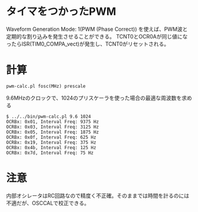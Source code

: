 # タイマをつかったPWM

Waveform Generation Mode: 1(PWM (Phase Correct)) を使えば、PWM波と定期的な割り込みを発生させることができる。
TCNT0とOCR0Aが同じ値になったらISR(TIM0_COMPA_vect)が発生し、TCNT0がリセットされる。

# 計算

`pwm-calc.pl fosc(MHz) prescale`

9.6MHzのクロックで、1024のプリスケーラを使った場合の最適な周波数を求める

	$ ../../bin/pwm-calc.pl 9.6 1024
	OCRBx: 0x01, Interval Freq: 9375 Hz
	OCRBx: 0x03, Interval Freq: 3125 Hz
	OCRBx: 0x05, Interval Freq: 1875 Hz
	OCRBx: 0x0f, Interval Freq: 625 Hz
	OCRBx: 0x19, Interval Freq: 375 Hz
	OCRBx: 0x4b, Interval Freq: 125 Hz
	OCRBx: 0x7d, Interval Freq: 75 Hz

# 注意

内部オシレータはRC回路なので精度く不正確。そのままでは時間を計るのには不適だが、OSCCALで校正できる。

